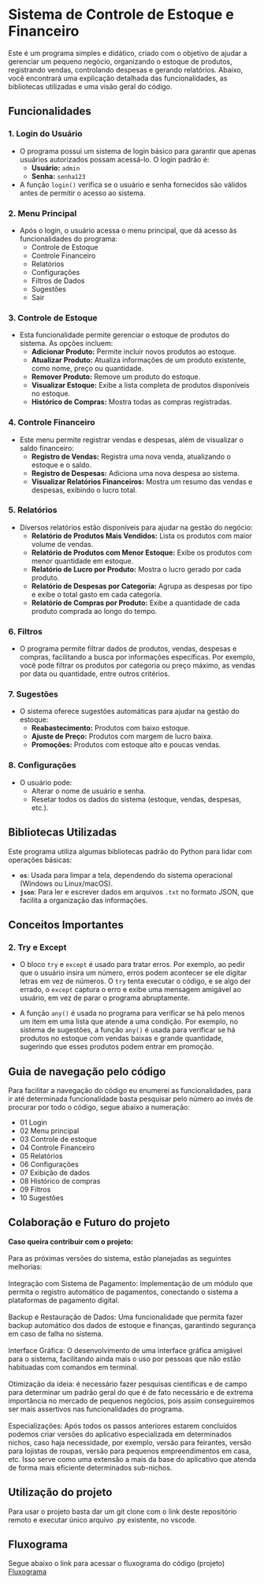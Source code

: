 # Sistema de Controle de Estoque e Financeiro
Este é um programa simples e didático, criado com o objetivo de ajudar a gerenciar um pequeno negócio, organizando o estoque de produtos, registrando vendas, controlando despesas e gerando relatórios. Abaixo, você encontrará uma explicação detalhada das funcionalidades, as bibliotecas utilizadas e uma visão geral do código.
## Funcionalidades

### 1. **Login do Usuário**
- O programa possui um sistema de login básico para garantir que apenas usuários autorizados possam acessá-lo. O login padrão é:
  - **Usuário:** `admin`
  - **Senha:** `senha123`
- A função `login()` verifica se o usuário e senha fornecidos são válidos antes de permitir o acesso ao sistema.

### 2. **Menu Principal**
- Após o login, o usuário acessa o menu principal, que dá acesso às funcionalidades do programa:
  - Controle de Estoque
  - Controle Financeiro
  - Relatórios
  - Configurações
  - Filtros de Dados
  - Sugestões
  - Sair

### 3. **Controle de Estoque**
- Esta funcionalidade permite gerenciar o estoque de produtos do sistema. As opções incluem:
  - **Adicionar Produto:** Permite incluir novos produtos ao estoque.
  - **Atualizar Produto:** Atualiza informações de um produto existente, como nome, preço ou quantidade.
  - **Remover Produto:** Remove um produto do estoque.
  - **Visualizar Estoque:** Exibe a lista completa de produtos disponíveis no estoque.
  - **Histórico de Compras:** Mostra todas as compras registradas.

### 4. **Controle Financeiro**
- Este menu permite registrar vendas e despesas, além de visualizar o saldo financeiro:
  - **Registro de Vendas:** Registra uma nova venda, atualizando o estoque e o saldo.
  - **Registro de Despesas:** Adiciona uma nova despesa ao sistema.
  - **Visualizar Relatórios Financeiros:** Mostra um resumo das vendas e despesas, exibindo o lucro total.

### 5. **Relatórios**
- Diversos relatórios estão disponíveis para ajudar na gestão do negócio:
  - **Relatório de Produtos Mais Vendidos:** Lista os produtos com maior volume de vendas.
  - **Relatório de Produtos com Menor Estoque:** Exibe os produtos com menor quantidade em estoque.
  - **Relatório de Lucro por Produto:** Mostra o lucro gerado por cada produto.
  - **Relatório de Despesas por Categoria:** Agrupa as despesas por tipo e exibe o total gasto em cada categoria.
  - **Relatório de Compras por Produto:** Exibe a quantidade de cada produto comprada ao longo do tempo.

### 6. **Filtros**
- O programa permite filtrar dados de produtos, vendas, despesas e compras, facilitando a busca por informações específicas. Por exemplo, você pode filtrar os produtos por categoria ou preço máximo, as vendas por data ou quantidade, entre outros critérios.

### 7. **Sugestões**
- O sistema oferece sugestões automáticas para ajudar na gestão do estoque:
  - **Reabastecimento:** Produtos com baixo estoque.
  - **Ajuste de Preço:** Produtos com margem de lucro baixa.
  - **Promoções:** Produtos com estoque alto e poucas vendas.

### 8. **Configurações**
- O usuário pode:
  - Alterar o nome de usuário e senha.
  - Resetar todos os dados do sistema (estoque, vendas, despesas, etc.).

## Bibliotecas Utilizadas

Este programa utiliza algumas bibliotecas padrão do Python para lidar com operações básicas:

- **`os`**: Usada para limpar a tela, dependendo do sistema operacional (Windows ou Linux/macOS).
- **`json`**: Para ler e escrever dados em arquivos `.txt` no formato JSON, que facilita a organização das informações.

## Conceitos Importantes

### 2. **Try e Except**
- O bloco `try` e `except` é usado para tratar erros. Por exemplo, ao pedir que o usuário insira um número, erros podem acontecer se ele digitar letras em vez de números. O `try` tenta executar o código, e se algo der errado, o `except` captura o erro e exibe uma mensagem amigável ao usuário, em vez de parar o programa abruptamente.

- A função `any()` é usada no programa para verificar se há pelo menos um item em uma lista que atende a uma condição. Por exemplo, no sistema de sugestões, a função `any()` é usada para verificar se há produtos no estoque com vendas baixas e grande quantidade, sugerindo que esses produtos podem entrar em promoção.

## Guia de navegação pelo código
  Para facilitar a navegação do código eu enumerei as funcionalidades, para ir até determinada funcionalidade basta pesquisar pelo número ao invés de procurar por todo o código, segue abaixo a numeração:
  - 01 Login
  - 02 Menu principal
  - 03 Controle de estoque
  - 04 Controle Financeiro
  - 05 Relatórios
  - 06 Configurações
  - 07 Exibição de dados
  - 08 Histórico de compras
  - 09 Filtros
  - 10 Sugestões

## Colaboração e Futuro do projeto
**Caso queira contribuir com o projeto:** <br> <br>
Para as próximas versões do sistema, estão planejadas as seguintes melhorias: <br> <br>
Integração com Sistema de Pagamento: Implementação de um módulo que permita o registro automático de pagamentos, conectando o sistema a plataformas de pagamento digital. <br> <br>
Backup e Restauração de Dados: Uma funcionalidade que permita fazer backup automático dos dados de estoque e finanças, garantindo segurança em caso de falha no sistema. <br> <br>
Interface Gráfica: O desenvolvimento de uma interface gráfica amigável para o sistema, facilitando ainda mais o uso por pessoas que não estão habituadas com comandos em terminal. <br> <br>
Otimização da ideia: é necessário fazer pesquisas científicas e de campo para determinar um padrão geral do que é de fato necessário e de extrema importância no mercado de pequenos negócios, pois assim conseguiremos ser mais assertivos nas funcionalidades do programa. <br> <br>
Especializações: Após todos os passos anteriores estarem concluídos podemos criar versões do aplicativo especializada em determinados nichos, caso haja necessidade, por exemplo, versão para feirantes, versão para lojistas de roupas, versão para pequenos empreendimentos em casa, etc. Isso serve como uma extensão a mais da base do aplicativo que atenda de forma mais eficiente determinados sub-nichos.

## Utilização do projeto
Para usar o projeto basta dar um git clone com o link deste repositório remoto e executar único arquivo .py existente, no vscode.

## Fluxograma
Segue abaixo o link para acessar o fluxograma do código (projeto) <br> [Fluxograma](https://drive.google.com/file/d/1jqZXmKtdp-6-nEeoddlaPEWiUNkSab-u/view?usp=sharing)
